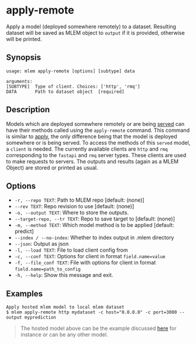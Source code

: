 # apply-remote

Apply a model (deployed somewhere remotely) to a dataset. Resulting dataset will
be saved as MLEM object to `output` if it is provided, otherwise will be
printed.

## Synopsis

```usage
usage: mlem apply-remote [options] [subtype] data

arguments:
[SUBTYPE]  Type of client. Choices: ['http', 'rmq']
DATA       Path to dataset object  [required]
```

## Description

Models which are deployed somewhere remotely or are being
[served](/doc/get-started/serving) can have their methods called using the
`apply-remote` command. This command is similar to
[apply](/doc/command-reference/apply), the only difference being that the model
is deployed somewhere or is being served. To access the methods of this `served`
model, a `client` is needed. The currently available clients are `http` and
`rmq` corresponding to the `fastapi` and `rmq` server types. These clients are
used to make requests to servers. The outputs and results (again as a MLEM
Object) are stored or printed as usual.

## Options

- `-r, --repo TEXT`: Path to MLEM repo [default: (none)]
- `--rev TEXT`: Repo revision to use [default: (none)]
- `-o, --output TEXT`: Where to store the outputs.
- `--target-repo, --tr TEXT`: Repo to save target to [default: (none)]
- `-m, --method TEXT`: Which model method is to be applied [default: predict]
- `--index / --no-index`: Whether to index output in .mlem directory
- `--json`: Output as json
- `-l, --load TEXT`: File to load client config from
- `-c, --conf TEXT`: Options for client in format `field.name=value`
- `-f, --file_conf TEXT`: File with options for client in format
  `field.name=path_to_config`
- `-h, --help`: Show this message and exit.

## Examples

```mlem
Apply hosted mlem model to local mlem dataset
$ mlem apply-remote http mydataset -c host="0.0.0.0" -c port=3000 --output myprediction
```

> The hosted model above can be the example discussed
> [here](/doc/command-reference/serve#examples) for instance or can be any other
> model.
